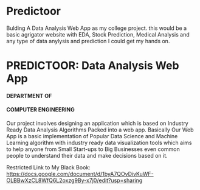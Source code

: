 # Predictoor
Bulding A Data Analysis Web App as my college project. this would be a basic agrigator website with EDA, Stock Prediction, Medical Analysis and any type of data anylysis and prediction I could get my hands on.
# PREDICTOOR: Data Analysis Web App 

#### DEPARTMENT OF
#### COMPUTER ENGINEERING

Our project involves designing an application which is based on Industry Ready Data Analysis Algorithms Packed into a web app. Basically Our Web App is a basic implementation of Popular Data Science and Machine Learning algorithm with industry ready data visualization tools which aims to help anyone from Small Start-ups to Big Businesses even common people to understand their data and make decisions based on it.

Restricted Link to My Black Book:
https://docs.google.com/document/d/1byA7QOvDivKuWF-OLBBwXzCL8WfQ6L2oxzg9By-x7j0/edit?usp=sharing





